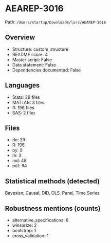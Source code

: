 # AEAREP-3016

Path: `/Users/startup/Downloads/lars/AEAREP-3016`

## Overview
- Structure: custom_structure
- README score: 4
- Master script: False
- Data statement: False
- Dependencies documented: False

## Languages
- Stata: 29 files
- MATLAB: 3 files
- R: 196 files
- SAS: 2 files

## Files
- do: 29
- R: 196
- py: 0
- m: 3
- md: 48
- pdf: 64

## Statistical methods (detected)
Bayesian, Causal, DID, OLS, Panel, Time Series

## Robustness mentions (counts)
- alternative_specifications: 8
- winsorize: 2
- bootstrap: 1
- cross_validation: 1